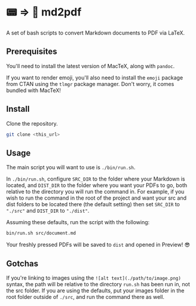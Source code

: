 # 📟 ⇒ 📄 md2pdf

A set of bash scripts to convert Markdown documents to PDF via LaTeX.

## Prerequisites

You'll need to install the latest version of MacTeX, along with
`pandoc`.

If you want to render emoji, you'll also need to install the `emoji`
package from CTAN using the `tlmgr` package manager. Don't worry, it
comes bundled with MacTeX!

## Install

Clone the repository.

```bash
git clone <this_url>
```

## Usage

The main script you will want to use is `./bin/run.sh`.

In `./bin/run.sh`, configure `SRC_DIR` to the folder where your Markdown
is located, and `DIST_DIR` to the folder where you want your PDFs to go,
both relative to the directory you will run the command in. For example,
if you wish to run the command in the root of the project and want your
src and dist folders to be located there (the default setting) then set
`SRC_DIR` to `"./src"` and `DIST_DIR` to `"./dist"`.

Assuming these defaults, run the script with the following:

```bash
bin/run.sh src/document.md
```

Your freshly pressed PDFs will be saved to `dist` and opened in Preview!
😎

## Gotchas

If you're linking to images using the `![alt text](./path/to/image.png)`
syntax, the path will be relative to the directory `run.sh` has been run
in, not the src folder. If you are using the defaults, put your images
folder in the root folder outside of `./src`, and run the command there
as well.
